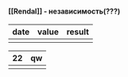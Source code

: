 #### [[Rendal]] - независимость(???)

| date | value | result |
| ---- | ----- | ------ |
|      |       |        |

| 22  | qw  |
| --- | --- |
|     |     |

 